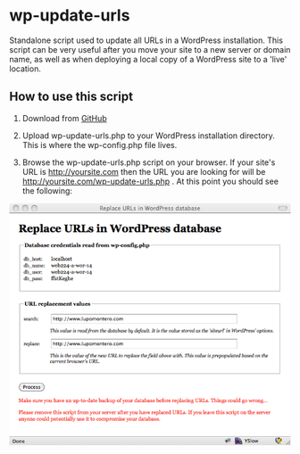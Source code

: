 wp-update-urls
===

Standalone script used to update all URLs in a WordPress installation. This
script can be very useful after you move your site to a new server or domain
name, as well as when deploying a local copy of a WordPress site to a 'live'
location.

## How to use this script

1. Download from
[GitHub](https://github.com/E-NO//github.com/E-NOISE/wp-update-urls/raw/master/wp-update-urls.php)

2. Upload wp-update-urls.php to your WordPress installation directory. This is
where the wp-config.php file lives.

3. Browse the wp-update-urls.php script on your browser. If your site's URL is
http://yoursite.com then the URL you are looking for will be
http://yoursite.com/wp-update-urls.php . At this point you should see the
following:

![Screenshot](https://github.com/E-NOISE/wp-update-urls/raw/master/wp-update-urls.png)

